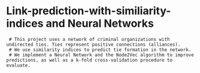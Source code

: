 # Link-prediction-with-similiarity-indices and Neural Networks
     # This project uses a network of criminal organizations with undirected ties. Ties represent positive connections (alliances).
     # We use similarity indices to predict tie formation in the network. 
     # We implement a Neural Network and the Node2Vec algorithm to improve predictions, as well as a k-fold cross-validation procedure to evaluate. 

